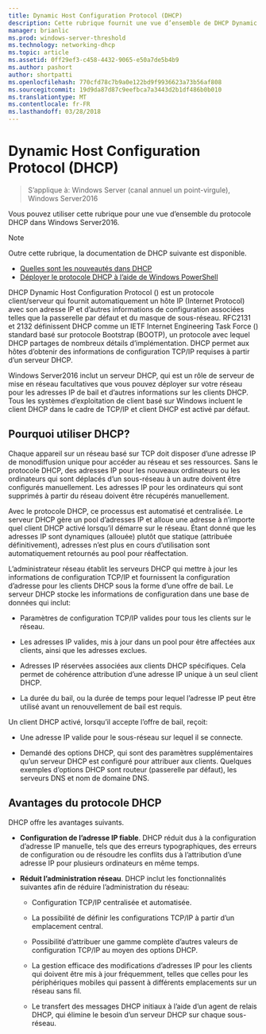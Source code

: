 ```yaml
---
title: Dynamic Host Configuration Protocol (DHCP)
description: Cette rubrique fournit une vue d’ensemble de DHCP Dynamic Host Configuration Protocol () dans Windows Server2016.
manager: brianlic
ms.prod: windows-server-threshold
ms.technology: networking-dhcp
ms.topic: article
ms.assetid: 0ff29ef3-c458-4432-9065-e50a7de5b4b9
ms.author: pashort
author: shortpatti
ms.openlocfilehash: 770cfd78c7b9a0e122bd9f9936623a73b56af808
ms.sourcegitcommit: 19d9da87d87c9eefbca7a3443d2b1df486b0b010
ms.translationtype: MT
ms.contentlocale: fr-FR
ms.lasthandoff: 03/28/2018
---
```

# <a name="dynamic-host-configuration-protocol-dhcp"></a>Dynamic Host Configuration Protocol (DHCP)

>S’applique à: Windows Server (canal annuel un point-virgule), Windows Server2016

Vous pouvez utiliser cette rubrique pour une vue d’ensemble du protocole DHCP dans Windows Server2016.

>[!NOTE]
>Outre cette rubrique, la documentation de DHCP suivante est disponible.
>
>- [Quelles sont les nouveautés dans DHCP](What-s-New-in-DHCP.md)
>- [Déployer le protocole DHCP à l’aide de Windows PowerShell](dhcp-deploy-wps.md)

DHCP Dynamic Host Configuration Protocol () est un protocole client/serveur qui fournit automatiquement un hôte IP (Internet Protocol) avec son adresse IP et d’autres informations de configuration associées telles que la passerelle par défaut et du masque de sous-réseau. RFC2131 et 2132 définissent DHCP comme un IETF Internet Engineering Task Force () standard basé sur protocole Bootstrap (BOOTP), un protocole avec lequel DHCP partages de nombreux détails d’implémentation. DHCP permet aux hôtes d’obtenir des informations de configuration TCP/IP requises à partir d’un serveur DHCP.

Windows Server2016 inclut un serveur DHCP, qui est un rôle de serveur de mise en réseau facultatives que vous pouvez déployer sur votre réseau pour les adresses IP de bail et d’autres informations sur les clients DHCP. Tous les systèmes d’exploitation de client basé sur Windows incluent le client DHCP dans le cadre de TCP/IP et client DHCP est activé par défaut.

## <a name="why-use-dhcp"></a>Pourquoi utiliser DHCP?

Chaque appareil sur un réseau basé sur TCP doit disposer d’une adresse IP de monodiffusion unique pour accéder au réseau et ses ressources. Sans le protocole DHCP, des adresses IP pour les nouveaux ordinateurs ou les ordinateurs qui sont déplacés d’un sous-réseau à un autre doivent être configurés manuellement. Les adresses IP pour les ordinateurs qui sont supprimés à partir du réseau doivent être récupérés manuellement.

Avec le protocole DHCP, ce processus est automatisé et centralisée. Le serveur DHCP gère un pool d’adresses IP et alloue une adresse à n’importe quel client DHCP activé lorsqu’il démarre sur le réseau. Étant donné que les adresses IP sont dynamiques (allouée) plutôt que statique (attribuée définitivement), adresses n’est plus en cours d’utilisation sont automatiquement retournés au pool pour réaffectation.

L’administrateur réseau établit les serveurs DHCP qui mettre à jour les informations de configuration TCP/IP et fournissent la configuration d’adresse pour les clients DHCP sous la forme d’une offre de bail. Le serveur DHCP stocke les informations de configuration dans une base de données qui inclut:

- Paramètres de configuration TCP/IP valides pour tous les clients sur le réseau.

- Les adresses IP valides, mis à jour dans un pool pour être affectées aux clients, ainsi que les adresses exclues.

- Adresses IP réservées associées aux clients DHCP spécifiques. Cela permet de cohérence attribution d’une adresse IP unique à un seul client DHCP.

- La durée du bail, ou la durée de temps pour lequel l’adresse IP peut être utilisé avant un renouvellement de bail est requis.

Un client DHCP activé, lorsqu’il accepte l’offre de bail, reçoit:

- Une adresse IP valide pour le sous-réseau sur lequel il se connecte.  
  
- Demandé des options DHCP, qui sont des paramètres supplémentaires qu’un serveur DHCP est configuré pour attribuer aux clients. Quelques exemples d’options DHCP sont routeur (passerelle par défaut), les serveurs DNS et nom de domaine DNS.

## <a name="benefits-of-dhcp"></a>Avantages du protocole DHCP

DHCP offre les avantages suivants.

- **Configuration de l’adresse IP fiable**. DHCP réduit dus à la configuration d’adresse IP manuelle, tels que des erreurs typographiques, des erreurs de configuration ou de résoudre les conflits dus à l’attribution d’une adresse IP pour plusieurs ordinateurs en même temps.

- **Réduit l’administration réseau**. DHCP inclut les fonctionnalités suivantes afin de réduire l’administration du réseau:

    - Configuration TCP/IP centralisée et automatisée.

    - La possibilité de définir les configurations TCP/IP à partir d’un emplacement central.

    - Possibilité d’attribuer une gamme complète d’autres valeurs de configuration TCP/IP au moyen des options DHCP.

    - La gestion efficace des modifications d’adresses IP pour les clients qui doivent être mis à jour fréquemment, telles que celles pour les périphériques mobiles qui passent à différents emplacements sur un réseau sans fil.

    - Le transfert des messages DHCP initiaux à l’aide d’un agent de relais DHCP, qui élimine le besoin d’un serveur DHCP sur chaque sous-réseau.

